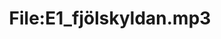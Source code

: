 ---
title: File:E1_fjölskyldan.mp3
recording of: fjölskyldan
reading speed: slow
speaker: E
license: CC0
---
